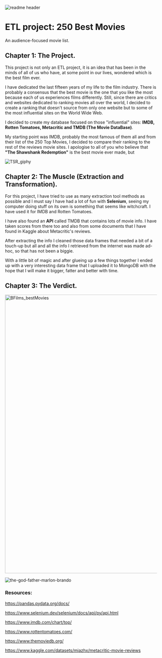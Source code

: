 ![readme header](https://github.com/LeoBulcsu/ETL_250_Best_Movies/assets/136447924/8be46668-0d71-42b6-9486-04d3e5b36c35)


# ETL project: 250 Best Movies
An audience-focused movie list.

## Chapter 1: The Project.

This project is not only an ETL project, it is an idea that has been in the minds of all of us who have, at some point in our lives, wondered which is the best film ever. 

I have dedicated the last fifteen years of my life to the film industry. There is probably a consensus that the best movie is the one that you like the most because each of us experiences films differently. Still, since there are critics and websites dedicated to ranking movies all over the world, I decided to create a ranking that doesn't source from only one website but to some of the most influential sites on the World Wide Web.

I decided to create my database focused on those "influential" sites: **IMDB, Rotten Tomatoes, Metacritic and TMDB (The Movie DataBase)**.

My starting point was IMDB, probably the most famous of them all and from their list of the 250 Top Movies, I decided to compare their ranking to the rest of the reviews movie sites. I apologise to all of you who believe that **"The Shawshank Redemption"** is the best movie ever made, but 

![TSR_giphy](https://github.com/LeoBulcsu/ETL_250_Best_Movies/assets/136447924/91480d27-aede-4372-b1c7-719be28c7f0b)



## Chapter 2: The Muscle (Extraction and Transformation).

For this project, I have tried to use as many extraction tool methods as possible and I must say I have had a lot of fun with **Selenium**, seeing my computer doing stuff on its own is something that seems like witchcraft. I have used it for IMDB and Rotten Tomatoes. 

I have also found an **API** called TMDB that contains lots of movie info. I have taken scores from there too and also from some documents that I have found in Kaggle about Metacritic's reviews. 

After extracting the info I cleaned those data frames that needed a bit of a touch-up but all and all the info I retrieved from the internet was made ad-hoc, so that has not been a biggie.

With a little bit of magic and after glueing up a few things together I ended up with a very interesting data frame that I uploaded it to MongoDB with the hope that I will make it bigger, fatter and better with time.

## Chapter 3: The Verdict.


<img width="920" alt="BFilms_bestMovies" src="https://github.com/LeoBulcsu/ETL_250_Best_Movies/assets/136447924/b0e176b4-8370-45fd-a261-8e9113f948d4">

![the-god-father-marlon-brando](https://github.com/LeoBulcsu/ETL_250_Best_Movies/assets/136447924/0b79cc36-ea5e-4c1d-889d-9faa5661c7e6)

### Resources:

https://pandas.pydata.org/docs/

https://www.selenium.dev/selenium/docs/api/py/api.html

https://www.imdb.com/chart/top/

https://www.rottentomatoes.com/

https://www.themoviedb.org/

https://www.kaggle.com/datasets/miazhx/metacritic-movie-reviews



